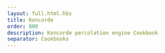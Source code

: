 ```yaml
---
layout: full.html.hbs
title: Koncorde
order: 800
description: Koncorde percolation engine Cookbook
separator: Cookbooks
---
```

